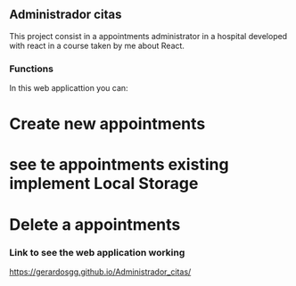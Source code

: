 ## Administrador citas

This project consist in a appointments administrator in a hospital developed with react in a course taken by me about React.

### Functions
In this web applicattion you can:
# Create new appointments
# see te appointments existing implement Local Storage
# Delete a appointments
### Link to see the web application working
https://gerardosgg.github.io/Administrador_citas/
